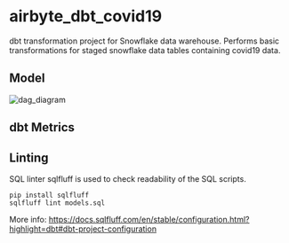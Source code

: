 # airbyte_dbt_covid19

dbt transformation project for Snowflake data warehouse. Performs basic transformations for staged snowflake data tables containing covid19 data.

## Model

![dag_diagram](https://user-images.githubusercontent.com/4624500/174817608-f8513b8f-932e-4c7e-b1e6-2e6ed7f40f6d.png)

## dbt Metrics

## Linting

SQL linter sqlfluff is used to check readability of the SQL scripts.

```
pip install sqlfluff
sqlfluff lint models.sql
```

More info: https://docs.sqlfluff.com/en/stable/configuration.html?highlight=dbt#dbt-project-configuration
